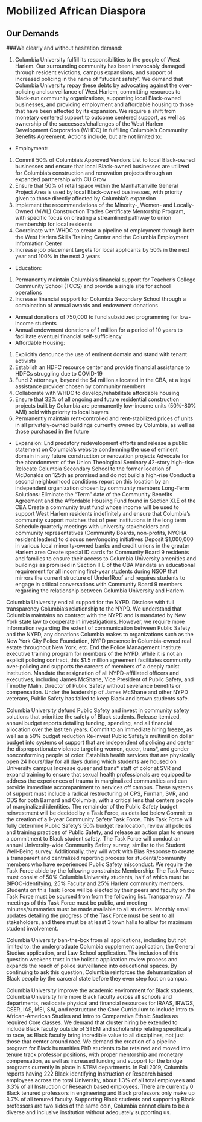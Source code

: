 # Mobilized African Diaspora

## Our Demands

###We clearly and without hesitation demand:

1. Columbia University fulfill its responsibilities to the people of West Harlem.
  Our surrounding community has been irrevocably damaged through resident evictions, campus expansions, and support of increased policing in the name of “student safety”. We demand that Columbia University repay these debts by advocating against the over-policing and surveillance of West Harlem, committing resources to Black-run community organizations, supporting local Black-owned businesses, and providing employment and affordable housing to those that have been affected by its expansion. We require a shift from monetary centered support to outcome centered support, as well as ownership of the successes/challenges of the West Harlem Development Corporation (WHDC) in fulfilling Columbia’s Community Benefits Agreement.  Actions include, but are not limited to:
- Employment: 
1. Commit 50% of Columbia’s Approved Vendors List to local Black-owned businesses and ensure that local Black-owned businesses are utilized for Columbia’s construction and renovation projects through an expanded partnership with CU Grow
2. Ensure that 50% of retail space within the Manhattanville General Project Area is used by local Black-owned businesses, with priority given to those directly affected by Columbia’s expansion
3. Implement the recommendations of the Minority-, Women- and Locally-Owned (MWL) Construction Trades Certificate Mentorship Program, with specific focus on creating a streamlined pathway to union membership for local residents
4. Coordinate with WHDC to create a pipeline of employment through both the West Harlem Skills Training Center and the Columbia Employment Information Center
5. Increase job placement targets for local applicants by 50% in the next year and 100% in the next 3 years
 - Education:
1. Permanently maintain Columbia’s financial support for Teacher’s College Community School (TCCS) and provide a single site for school operations 
2. Increase financial support for Columbia Secondary School through a combination of annual awards and endowment donations
  - Annual donations of 750,000 to fund subsidized programming for low-income students
  - Annual endowment donations of 1 million for a period of 10 years to facilitate eventual financial self-sufficiency
- Affordable Housing: 
1. Explicitly denounce the use of eminent domain and stand with tenant activists
2. Establish an HDFC resource center and provide financial assistance to HDFCs struggling due to COVID-19
3. Fund 2 attorneys, beyond the $4 million allocated in the CBA, at a legal assistance provider chosen by community members
4. Collaborate with WHDC to develop/rehabilitate affordable housing
5. Ensure that 32% of all ongoing and future residential construction projects built by Columbia are permanently low-income units (50%-80% AMI) sold with priority to local buyers
6. Permanently maintain rent-controlled and rent-stabilized prices of units in all privately-owned buildings currently owned by Columbia, as well as those purchased in the future
- Expansion: 
End predatory redevelopment efforts and release a public statement on Columbia’s website condemning the use of eminent domain in any future construction or renovation projects
Advocate for the abandonment of the Union Theological Seminary 42-story high-rise 
Relocate Columbia Secondary School to the former location of McDonalds on 125th as promised and do not build a high-rise
Conduct a second neighborhood conditions report on this location by an independent organization chosen by community members
Long-Term Solutions: 
Eliminate the “Term” date of the Community Benefits Agreement and the Affordable Housing Fund found in Section XI.E of the CBA
Create a community trust fund whose income will be used to support West Harlem residents indefinitely and ensure that Columbia’s community support matches that of peer institutions in the long term 
Schedule quarterly meetings with university stakeholders and community representatives (Community Boards, non-profits, NYCHA resident leaders) to discuss new/ongoing initiatives
Deposit $1,000,000 in various local minority-owned banks and credit unions in the greater Harlem area
Create special ID cards for Community Board 9 residents and families to ensure their access to Columbia University amenities and buildings as promised in Section II.E of the CBA
Mandate an educational requirement for all incoming first-year students during NSOP that mirrors the current structure of Under1Roof and requires students to engage in critical conversations with Community Board 9 members regarding the relationship between Columbia University and Harlem

Columbia University end all support for the NYPD.
Disclose with full transparency Columbia’s relationship to the NYPD.  We understand that Columbia maintains no contract with the NYPD and is mandated by New York state law to cooperate in investigations.  However, we require more information regarding the extent of communication between Public Safety and the NYPD, any donations Columbia makes to organizations such as the New York City Police Foundation, NYPD presence in Columbia-owned real estate throughout New York, etc.
End the Police Management Institute executive training program for members of the NYPD.  While it is not an explicit policing contract, this $1.5 million agreement facilitates community over-policing and supports the careers of members of a deeply racist institution.
Mandate the resignation of all NYPD-affiliated officers and executives, including James McShane, Vice President of Public Safety, and Timothy Malin, Director of Public Safety without severance benefits or compensation.  Under the leadership of James McShane and other NYPD veterans, Public Safety has failed to keep Black and brown students safe.

Columbia University defund Public Safety and invest in community safety solutions that prioritize the safety of Black students.
Release itemized, annual budget reports detailing funding, spending, and all financial allocation over the last ten years.
Commit to an immediate hiring freeze, as well as a 50% budget reduction
Re-invest Public Safety’s multimillion dollar budget into systems of support that are independent of policing and center the disproportionate violence targeting women, queer, trans*, and gender nonconforming people of color. 
Establish health services that are physically open 24 hours/day for all days during which students are housed on University campus 
Increase queer and trans* staff of color at SVR and expand training to ensure that sexual health professionals are equipped to address the experiences of trauma in marginalized communities and can provide immediate accompaniment to services off campus. These systems of support must include a radical restructuring of CPS, Furman, SVR, and ODS for both Barnard and Columbia, with a critical lens that centers people of marginalized identities.
The remainder of the Public Safety budget reinvestment will be decided by a Task Force, as detailed below
Commit to the creation of a 1-year Community Safety Task Force. This Task Force will fully determine Public Safety’s 50% budget reallocation, review all policies and training practices of Public Safety, and release an action plan to ensure a commitment to Black student safety. The Task Force will conduct an annual University-wide Community Safety survey, similar to the Student Well-Being survey. Additionally, they will work with Bias Response to create a transparent and centralized reporting process for students/community members who have experienced Public Safety misconduct. We require the Task Force abide by the following constraints:
Membership: The Task Force must consist of 50% Columbia University students, half of which must be BIPOC-identifying, 25% Faculty and 25% Harlem community members. Students on this Task Force will be elected by their peers and faculty on the Task Force must be sourced from from the following list.
Transparency: All meetings of this Task Force must be public, and meeting minutes/summaries must be made available to all students.  Monthly email updates detailing the progress of the Task Force must be sent to all stakeholders, and there must be at least 3 town halls to allow for maximum student involvement.

Columbia University ban-the-box from all applications, including but not limited to: the undergraduate Columbia supplement application, the General Studies application, and Law School application. The inclusion of this question weakens trust in the holistic application review process and expands the reach of police surveillance into educational spaces. By continuing to ask this question, Columbia reinforces the dehumanization of Black people by the carceral state before they even step foot on campus. 

Columbia University improve the academic environment for Black students.
Columbia University hire more Black faculty across all schools and departments, reallocate physical and financial resources for IRAAS, IRWGS, CSER, IAS, MEI, SAI, and restructure the Core Curriculum to include Intro to African-American Studies and Intro to Comparative Ethnic Studies as required Core classes. 
We demand that cluster hiring be extended to include Black faculty outside of STEM and scholarship relating specifically to race, as Black faculty bring incredible value to all disciplines, not just those that center around race.
We demand the creation of a pipeline program for Black humanities PhD students to be retained and moved into tenure track professor positions, with proper mentorship and monetary compensation, as well as increased funding and support for the bridge programs currently in place in STEM departments. 
In Fall 2019, Columbia reports having 222 Black identifying Instruction or Research based employees across the total University, about 1.3% of all total employees and 3.3% of all Instruction or Research based employees. There are currently 0 Black tenured professors in engineering and Black professors only make up 3.7% of all tenured faculty. Supporting Black students and supporting Black professors are two sides of the same coin, Columbia cannot claim to be a diverse and inclusive institution without adequately supporting us. 
